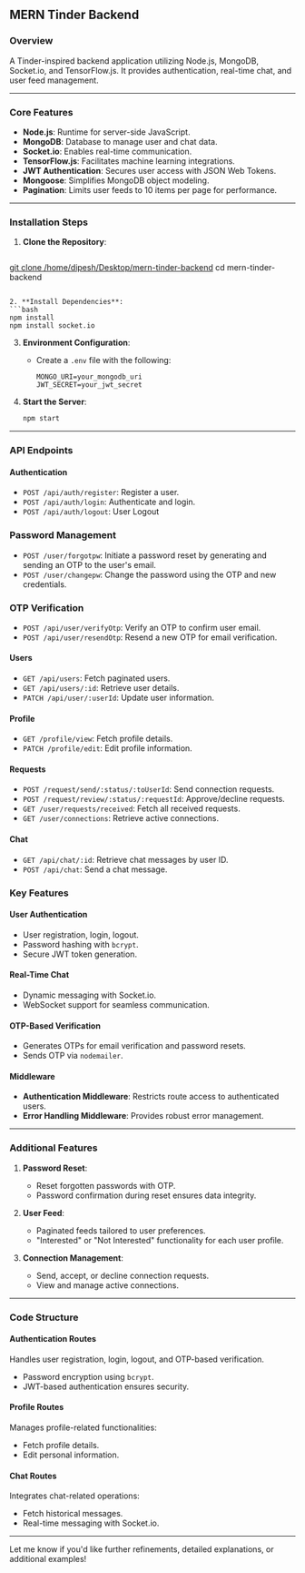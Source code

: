 
## **MERN Tinder Backend**

### **Overview**
A Tinder-inspired backend application utilizing Node.js, MongoDB, Socket.io, and TensorFlow.js. It provides authentication, real-time chat, and user feed management.

---

### **Core Features**
- **Node.js**: Runtime for server-side JavaScript.
- **MongoDB**: Database to manage user and chat data.
- **Socket.io**: Enables real-time communication.
- **TensorFlow.js**: Facilitates machine learning integrations.
- **JWT Authentication**: Secures user access with JSON Web Tokens.
- **Mongoose**: Simplifies MongoDB object modeling.
- **Pagination**: Limits user feeds to 10 items per page for performance.

---

### **Installation Steps**
1. **Clone the Repository**:
   ```bash
[   git clone /home/dipesh/Desktop/mern-tinder-backend](https://github.com/DipeshDevkota/merntinder_backend.git)
   cd mern-tinder-backend
   ```

2. **Install Dependencies**:
   ```bash
   npm install
   npm install socket.io
   ```

3. **Environment Configuration**:
   - Create a `.env` file with the following:
     ```env
     MONGO_URI=your_mongodb_uri
     JWT_SECRET=your_jwt_secret
     ```

4. **Start the Server**:
   ```bash
   npm start
   ```

---

### **API Endpoints**

#### **Authentication**
- `POST /api/auth/register`: Register a user.
- `POST /api/auth/login`: Authenticate and login.
-  `POST /api/auth/logout`: User Logout

### **Password Management**
- `POST /user/forgotpw`: Initiate a password reset by generating and sending an OTP to the user's email.
- `POST /user/changepw`: Change the password using the OTP and new credentials.

### **OTP Verification**

- `POST /api/user/verifyOtp`: Verify an OTP to confirm user email.
- `POST /api/user/resendOtp`: Resend a new OTP for email verification.

#### **Users**
- `GET /api/users`: Fetch paginated users.
- `GET /api/users/:id`: Retrieve user details.
- `PATCH /api/user/:userId`: Update user information.

#### **Profile**
- `GET /profile/view`: Fetch profile details.
- `PATCH /profile/edit`: Edit profile information.

#### **Requests**
- `POST /request/send/:status/:toUserId`: Send connection requests.
- `POST /request/review/:status/:requestId`: Approve/decline requests.
- `GET /user/requests/received`: Fetch all received requests.
- `GET /user/connections`: Retrieve active connections.

#### **Chat**
- `GET /api/chat/:id`: Retrieve chat messages by user ID.
- `POST /api/chat`: Send a chat message.


### **Key Features**

#### **User Authentication**
- User registration, login, logout.
- Password hashing with `bcrypt`.
- Secure JWT token generation.

#### **Real-Time Chat**
- Dynamic messaging with Socket.io.
- WebSocket support for seamless communication.

#### **OTP-Based Verification**
- Generates OTPs for email verification and password resets.
- Sends OTP via `nodemailer`.

#### **Middleware**
- **Authentication Middleware**: Restricts route access to authenticated users.
- **Error Handling Middleware**: Provides robust error management.

---

### **Additional Features**

1. **Password Reset**:
   - Reset forgotten passwords with OTP.
   - Password confirmation during reset ensures data integrity.

2. **User Feed**:
   - Paginated feeds tailored to user preferences.
   - "Interested" or "Not Interested" functionality for each user profile.

3. **Connection Management**:
   - Send, accept, or decline connection requests.
   - View and manage active connections.

---

### **Code Structure**

#### **Authentication Routes**
Handles user registration, login, logout, and OTP-based verification.
- Password encryption using `bcrypt`.
- JWT-based authentication ensures security.

#### **Profile Routes**
Manages profile-related functionalities:
- Fetch profile details.
- Edit personal information.

#### **Chat Routes**
Integrates chat-related operations:
- Fetch historical messages.
- Real-time messaging with Socket.io.

---

Let me know if you'd like further refinements, detailed explanations, or additional examples!
